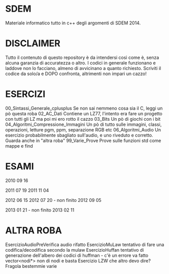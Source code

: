 SDEM
====

Materiale informatico tutto in c++ degli argomenti di SDEM 2014.

DISCLAIMER
====
Tutto il contenuto di questo repository è da intendersi così come è, senza alcuna garanzia di 
accuratezza o altro. I codici in generale funzionano e laddove non lo facciano, almeno di avvicinano
a quanto richiesto. Scriviti il codice da solo/a e DOPO confronta, altrimenti non impari un cazzo!


ESERCIZI
====
00_Sintassi_Generale_cplusplus
    Se non sai nemmeno cosa sia il C, leggi un pò questa roba
02_AC_Dati
    Contiene un LZ77, l'intento era fare un progetto con tutti gli LZ ma poi mi ero rotto il cazzo
03_Bits
    Un pò di giochi con i bit
04_Algoritmi_Compressione_Immagini
    Un pò di tutto sulle immagini, classi, operazioni, letture pgm, ppm, separazione RGB etc
06_Algoritmi_Audio
    Un esercizio probabilmente sbagliato sull'audio, e uno riveduto e corretto. Guarda anche in "altra roba"
99_Varie_Prove
    Prove sulle funzioni std come mappe e find


ESAMI
====
2010 09 16

2011 07 19
2011 11 04

2012 06 15
2012 07 20 - non finito
2012 09 05

2013 01 21 - non finito
2013 02 11

ALTRA ROBA
====
EsercizioAudioPreVerifica
    audio rifatto
EsercizioMuLaw
    tentativo di fare una codifica/decodifica secondo la mulaw
EsercizioHuffan
    tentativo di generazione dell'albero dei codici di huffman - c'è un errore va fatto vector<nodi*> non di nodi e basta
Esercizio LZW
    che altro devo dire?
Fragola
    bestemmie varie
    
    
    


